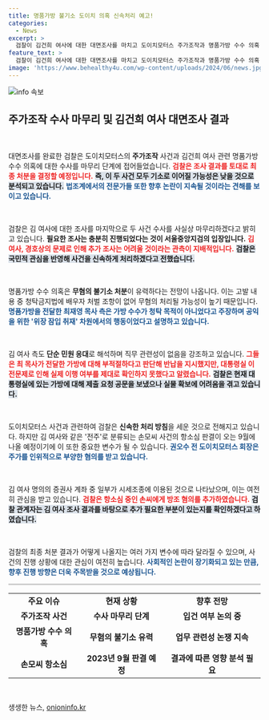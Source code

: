 ```yaml
---
title: 명품가방 불기소 도이치 의혹 신속처리 예고!
categories:
  - News
excerpt: >
  검찰이 김건희 여사에 대한 대면조사를 마치고 도이치모터스 주가조작과 명품가방 수수 의혹 사건 수사를 급속도로 마무리할 예정이다. 그러나 기소 가능성은 낮으며, 야권의 특검법 추진으로 논란은 쉽게 가라앉지 않을 전망이다.
feature_text: >
  검찰이 김건희 여사에 대한 대면조사를 마치고 도이치모터스 주가조작과 명품가방 수수 의혹 사건 수사를 급속도로 마무리할 예정이다. 그러나 기소 가능성은 낮으며, 야권의 특검법 추진으로 논란은 쉽게 가라앉지 않을 전망이다.
image: 'https://www.behealthy4u.com/wp-content/uploads/2024/06/news.jpg'
---
```


<p><img src="https://www.behealthy4u.com/wp-content/uploads/2024/06/news.jpg" alt="info 속보" /></p>

<h2 data-ke-size="size26">주가조작 수사 마무리 및 김건희 여사 대면조사 결과</h2>

<p data-ke-size="size16">&nbsp;</p>

<p>대면조사를 완료한 검찰은 도이치모터스의 <b>주가조작</b> 사건과 김건희 여사 관련 명품가방 수수 의혹에 대한 수사를 마무리 단계에 접어들었습니다. <b><span style="color: #ee2323;">검찰은 조사 결과를 토대로 최종 처분을 결정할 예정입니다.</span></b> <b><span style="background-color: #21538527;">즉, 이 두 사건 모두 기소로 이어질 가능성은 낮을 것으로 분석되고 있습니다.</span></b> <b><span style="color: #1a5490;">법조계에서의 전문가들 또한 향후 논란이 지속될 것이라는 견해를 보이고 있습니다.</span></b> </p>

<p data-ke-size="size16">&nbsp;</p>

<p>검찰은 김 여사에 대한 조사를 마지막으로 두 사건 수사를 사실상 마무리하겠다고 밝히고 있습니다. <b>필요한 조사는 충분히 진행되었다는 것이 서울중앙지검의 입장입니다.</b> <b><span style="color: #ee2323;">김 여사, 경호상의 문제로 인해 추가 조사는 어려울 것이라는 관측이 지배적입니다.</span></b> <b><span style="background-color: #21538527;">검찰은 국민적 관심을 반영해 사건을 신속하게 처리하겠다고 전했습니다.</span></b> </p>

<p data-ke-size="size16">&nbsp;</p>

<p>명품가방 수수 의혹은 <b>무혐의 불기소 처분</b>이 유력하다는 전망이 나옵니다. 이는 고발 내용 중 청탁금지법에 배우자 처벌 조항이 없어 무혐의 처리될 가능성이 높기 때문입니다. <b><span style="color: #1a5490;">명품가방을 전달한 최재영 목사 측은 가방 수수가 청탁 목적이 아니었다고 주장하며 공익을 위한 '위장 잠입 취재' 차원에서의 행동이었다고 설명하고 있습니다.</span></b></p>

<p data-ke-size="size16">&nbsp;</p>

<p>김 여사 측도 <b>단순 민원 응대</b>로 해석하며 직무 관련성이 없음을 강조하고 있습니다. <b><span style="color: #ee2323;">그들은 최 목사가 전달한 가방에 대해 부적절하다고 판단해 반납을 지시했지만, 대통령실 이전문제로 인해 실제 이행 여부를 제대로 확인하지 못했다고 알렸습니다.</span></b> <b><span style="background-color: #21538527;">검찰은 현재 대통령실에 있는 가방에 대해 제출 요청 공문을 보냈으나 실물 확보에 어려움을 겪고 있습니다.</span></b></p>

<p data-ke-size="size16">&nbsp;</p>

<p>도이치모터스 사건과 관련하여 검찰은 <b>신속한 처리 방침</b>을 세운 것으로 전해지고 있습니다. 하지만 김 여사와 같은 '전주'로 분류되는 손모씨 사건의 항소심 판결이 오는 9월에 나올 예정이기에 이 또한 중요한 변수가 될 수 있습니다. <b><span style="color: #1a5490;">권오수 전 도이치모터스 회장은 주가를 인위적으로 부양한 혐의를 받고 있습니다.</span></b></p>

<p data-ke-size="size16">&nbsp;</p>

<p>김 여사 명의의 증권사 계좌 중 일부가 시세조종에 이용된 것으로 나타났으며, 이는 여전히 관심을 받고 있습니다. <b><span style="color: #ee2323;">검찰은 항소심 중인 손씨에게 방조 혐의를 추가하였습니다.</span></b> <b><span style="background-color: #21538527;">검찰 관계자는 김 여사 조사 결과를 바탕으로 추가 필요한 부분이 있는지를 확인하겠다고 하였습니다.</span></b> </p>

<p data-ke-size="size16">&nbsp;</p>

<p>검찰의 최종 처분 결과가 어떻게 나올지는 여러 가지 변수에 따라 달라질 수 있으며, 사건의 진행 상황에 대한 관심이 여전히 높습니다. <b><span style="color: #1a5490;">사회적인 논란이 장기화되고 있는 만큼, 향후 진행 방향은 더욱 주목받을 것으로 예상됩니다.</span></b> </p>

<hr style="height: 3px; border: none; background-color: #ccc;">

<table style="width: 100%; border-collapse: collapse;">
<tr>
<td style="text-align: center; height: 17px;"><b>주요 이슈</b></td>
<td style="text-align: center; height: 17px;"><b>현재 상황</b></td>
<td style="text-align: center; height: 17px;"><b>향후 전망</b></td>
</tr>
<tr>
<td style="text-align: center; height: 17px;"><b>주가조작 사건</b></td>
<td style="text-align: center; height: 17px;"><b>수사 마무리 단계</b></td>
<td style="text-align: center; height: 17px;"><b>입건 여부 논의 중</b></td>
</tr>
<tr>
<td style="text-align: center; height: 17px;"><b>명품가방 수수 의혹</b></td>
<td style="text-align: center; height: 17px;"><b>무혐의 불기소 유력</b></td>
<td style="text-align: center; height: 17px;"><b>업무 관련성 논쟁 지속</b></td>
</tr>
<tr>
<td style="text-align: center; height: 17px;"><b>손모씨 항소심</b></td>
<td style="text-align: center; height: 17px;"><b>2023년 9월 판결 예정</b></td>
<td style="text-align: center; height: 17px;"><b>결과에 따른 영향 분석 필요</b></td>
</tr>
</table> 

<p data-ke-size="size16">&nbsp;</p>
생생한 뉴스, <a href="https://onioninfo.kr" rel="dofollow">onioninfo.kr</a>


